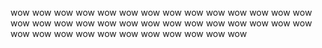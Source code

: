 wow
wow
wow
wow
wow
wow
wow
wow
wow
wow
wow
wow
wow
wow
wow
wow
wow
wow
wow
wow
wow
wow
wow
wow
wow
wow
wow
wow
wow
wow
wow
wow
wow
wow
wow
wow
wow
wow
wow
